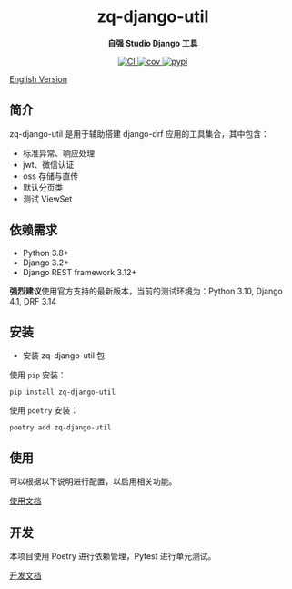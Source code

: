 <div align="center">

# zq-django-util
**自强 Studio Django 工具**

<!-- markdownlint-disable-next-line MD036 -->
</div>

<p align="center">
  <a href="https://github.com/Nagico/zq-django-util/actions/workflows/code_check.yml">
    <img src="https://github.com/Nagico/zq-django-util/actions/workflows/code_check.yml/badge.svg" alt="CI">
  </a>
  <a href="https://codecov.io/gh/Nagico/zq-django-util" >
    <img src="https://codecov.io/gh/Nagico/zq-django-util/branch/master/graph/badge.svg" alt="cov"/>
  </a>
  <a href="https://pypi.org/project/zq-django-util/">
  <img src="https://img.shields.io/pypi/v/zq-django-util" alt="pypi">
  </a>
</p>
<!-- markdownlint-enable MD033 -->

[English Version](README_EN.md)

## 简介

zq-django-util 是用于辅助搭建 django-drf 应用的工具集合，其中包含：

- 标准异常、响应处理
- jwt、微信认证
- oss 存储与直传
- 默认分页类
- 测试 ViewSet

## 依赖需求

- Python 3.8+
- Django 3.2+
- Django REST framework 3.12+

**强烈建议**使用官方支持的最新版本，当前的测试环境为：Python 3.10, Django 4.1, DRF 3.14

## 安装

- 安装 zq-django-util 包

使用 `pip` 安装：
```shell
pip install zq-django-util
```

使用 `poetry` 安装：
```shell
poetry add zq-django-util
```

## 使用

可以根据以下说明进行配置，以启用相关功能。

[使用文档](docs/usage)

## 开发

本项目使用 Poetry 进行依赖管理，Pytest 进行单元测试。

[开发文档](docs/development)
